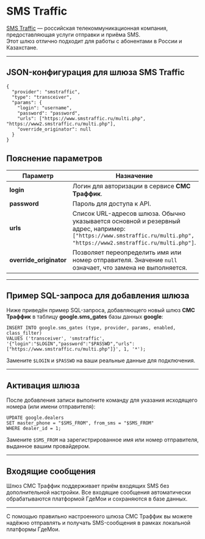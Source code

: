 # SMS Traffic

[SMS Traffic](https://www.smstraffic.ru/) — российская телекоммуникационная компания, предоставляющая услуги отправки и приёма SMS.  
Этот шлюз отлично подходит для работы с абонентами в России и Казахстане.

---

## JSON-конфигурация для шлюза SMS Traffic

```
{
  "provider": "smstraffic",
  "type": "transceiver",
  "params": {
    "login": "username", 
    "password": "password",
    "urls": ["https://www.smstraffic.ru/multi.php", "https://www2.smstraffic.ru/multi.php"],
    "override_originator": null
  }
}
```
## Пояснение параметров

| Параметр | Назначение |
|-----------|------------|
| **login** | Логин для авторизации в сервисе **СМС Траффик**. |
| **password** | Пароль для доступа к API. |
| **urls** | Список URL-адресов шлюза. Обычно указывается основной и резервный адрес, например:<br>`["https://www.smstraffic.ru/multi.php", "https://www2.smstraffic.ru/multi.php"]`. |
| **override_originator** | Позволяет переопределить имя или номер отправителя. Значение `null` означает, что замена не выполняется. |

---

## Пример SQL-запроса для добавления шлюза

Ниже приведён пример SQL-запроса, добавляющего новый шлюз **СМС Траффик** в таблицу **google.sms_gates** базы данных **google**:

```
INSERT INTO google.sms_gates (type, provider, params, enabled, class_filter)
VALUES ('transceiver', 'smstraffic', '{"login":"$LOGIN","password":"$PASSWD","urls":["https://www.smstraffic.ru/multi.php"]}', 1, '*');
```
Замените `$LOGIN` и `$PASSWD` на ваши реальные данные для подключения.

---
## Активация шлюза

После добавления записи выполните команду для указания исходящего номера (или имени отправителя):
```
UPDATE google.dealers
SET master_phone = "$SMS_FROM", from_sms = "$SMS_FROM"
WHERE dealer_id = 1;
```

Замените `$SMS_FROM` на зарегистрированное имя или номер отправителя, выданное вашим провайдером.

---
## Входящие сообщения

Шлюз СМС Траффик поддерживает приём входящих SMS без дополнительной настройки.
Все входящие сообщения автоматически обрабатываются платформой ГдеМои и сохраняются в базе данных.

---
С помощью правильно настроенного шлюза СМС Траффик вы можете надёжно отправлять и получать SMS-сообщения в рамках локальной платформы ГдеМои.
